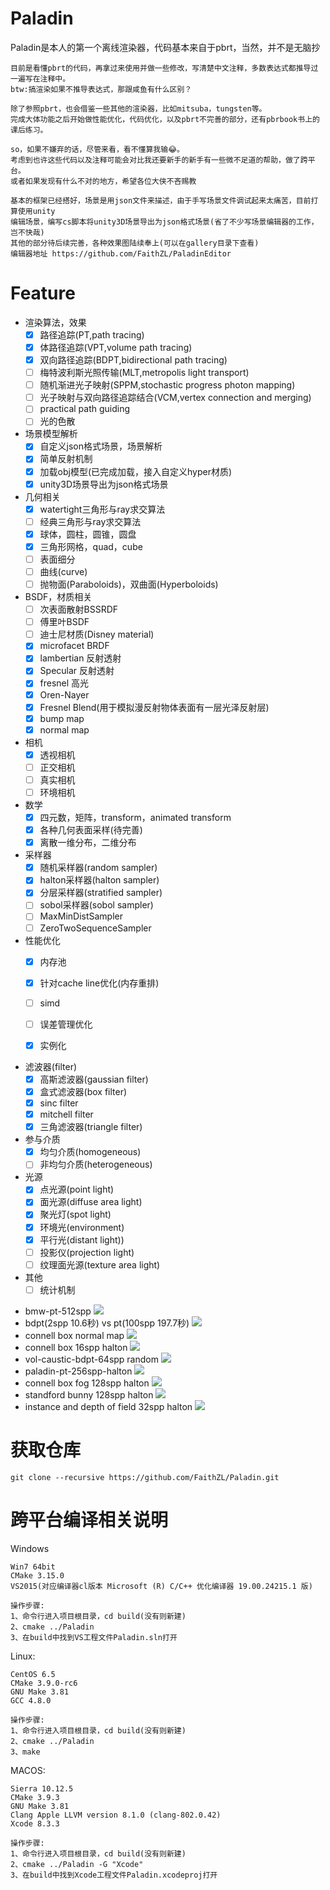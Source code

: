 # Paladin


Paladin是本人的第一个离线渲染器，代码基本来自于pbrt，当然，并不是无脑抄

	目前是看懂pbrt的代码，再拿过来使用并做一些修改，写清楚中文注释，多数表达式都推导过一遍写在注释中。
	btw:搞渲染如果不推导表达式，那跟咸鱼有什么区别？

	除了参照pbrt，也会借鉴一些其他的渲染器，比如mitsuba，tungsten等。
	完成大体功能之后开始做性能优化，代码优化，以及pbrt不完善的部分，还有pbrbook书上的课后练习。

	so，如果不嫌弃的话，尽管来看，看不懂算我输😂。
	考虑到也许这些代码以及注释可能会对比我还要新手的新手有一些微不足道的帮助，做了跨平台。
	或者如果发现有什么不对的地方，希望各位大侠不吝赐教

	基本的框架已经搭好，场景是用json文件来描述，由于手写场景文件调试起来太痛苦，目前打算使用unity
  	编辑场景，编写cs脚本将unity3D场景导出为json格式场景(省了不少写场景编辑器的工作，岂不快哉)
	其他的部分待后续完善，各种效果图陆续奉上(可以在gallery目录下查看)
 	编辑器地址 https://github.com/FaithZL/PaladinEditor

# Feature

- 渲染算法，效果
  - [x] 路径追踪(PT,path tracing)
  - [x] 体路径追踪(VPT,volume path tracing)
  - [x] 双向路径追踪(BDPT,bidirectional path tracing)
  - [ ] 梅特波利斯光照传输(MLT,metropolis light transport)
  - [ ] 随机渐进光子映射(SPPM,stochastic progress photon mapping)
  - [ ] 光子映射与双向路径追踪结合(VCM,vertex connection and merging)
  - [ ] practical path guiding
  - [ ] 光的色散

- 场景模型解析
  - [x] 自定义json格式场景，场景解析
  - [x] 简单反射机制
  - [x] 加载obj模型(已完成加载，接入自定义hyper材质)
  - [x] unity3D场景导出为json格式场景

- 几何相关
  - [x] watertight三角形与ray求交算法
  - [ ] 经典三角形与ray求交算法
  - [x] 球体，圆柱，圆锥，圆盘
  - [x] 三角形网格，quad，cube
  - [ ] 表面细分
  - [ ] 曲线(curve)
  - [ ] 抛物面(Paraboloids)，双曲面(Hyperboloids)

- BSDF，材质相关
  - [ ] 次表面散射BSSRDF
  - [ ] 傅里叶BSDF
  - [ ] 迪士尼材质(Disney material)
  - [x] microfacet BRDF
  - [x] lambertian 反射透射
  - [x] Specular 反射透射
  - [x] fresnel 高光
  - [x] Oren-Nayer
  - [x] Fresnel Blend(用于模拟漫反射物体表面有一层光泽反射层)
  - [x] bump map
  - [x] normal map

- 相机
  - [x] 透视相机
  - [ ] 正交相机
  - [ ] 真实相机
  - [ ] 环境相机

- 数学
  - [x] 四元数，矩阵，transform，animated transform
  - [x] 各种几何表面采样(待完善)
  - [x] 离散一维分布，二维分布
  
- 采样器
  - [x] 随机采样器(random sampler)
  - [x] halton采样器(halton sampler)
  - [x] 分层采样器(stratified sampler)
  - [ ] sobol采样器(sobol sampler)
  - [ ] MaxMinDistSampler
  - [ ] ZeroTwoSequenceSampler

- 性能优化
  - [x] 内存池
  - [x] 针对cache line优化(内存重排)
  - [ ] simd
  - [ ] 误差管理优化
  - [x] 实例化


- 滤波器(filter)
  - [x] 高斯滤波器(gaussian filter)
  - [x] 盒式滤波器(box filter)
  - [x] sinc filter
  - [x] mitchell filter
  - [x] 三角滤波器(triangle filter)

- 参与介质
  - [x] 均匀介质(homogeneous)
  - [ ] 非均匀介质(heterogeneous)

- 光源
  - [x] 点光源(point light)
  - [x] 面光源(diffuse area light)
  - [x] 聚光灯(spot light)
  - [x] 环境光(environment)
  - [x] 平行光(distant light))
  - [ ] 投影仪(projection light)
  - [ ] 纹理面光源(texture area light)

- 其他
  - [ ] 统计机制
 
 * bmw-pt-512spp
   ![](https://github.com/FaithZL/Paladin/blob/master/gallery/bmw-pt-512spp.png)
 * bdpt(2spp 10.6秒) vs pt(100spp 197.7秒) 
   ![](https://github.com/FaithZL/Paladin/blob/master/gallery/bdpt-vs-pt.jpeg)
 * connell box normal map 
   ![](https://github.com/FaithZL/Paladin/blob/master/gallery/conelbox-normalMap.png)
 * connell box 16spp halton
   ![](https://github.com/FaithZL/Paladin/blob/master/gallery/connellbox-pt-16spp-halton.png)
 * vol-caustic-bdpt-64spp random
   ![](https://github.com/FaithZL/Paladin/blob/master/gallery/vol-caustic-bdpt-64spp.png)
 * paladin-pt-256spp-halton
   ![](https://github.com/FaithZL/Paladin/blob/master/gallery/paladin-pt-256spp.png)
 * connell box fog 128spp halton
   ![](https://github.com/FaithZL/Paladin/blob/master/gallery/connellbox-fog-halton-128spp.png)
 * standford bunny 128spp halton
   ![](https://github.com/FaithZL/Paladin/blob/master/gallery/standford_bunny-halton-128spp.png)
 * instance and depth of field 32spp halton
   ![](https://github.com/FaithZL/Paladin/blob/master/gallery/instance-dof-32spp-halton.png)


# 获取仓库
	git clone --recursive https://github.com/FaithZL/Paladin.git

# 跨平台编译相关说明
Windows

	Win7 64bit
	CMake 3.15.0
	VS2015(对应编译器cl版本 Microsoft (R) C/C++ 优化编译器 19.00.24215.1 版)

	操作步骤:
	1、命令行进入项目根目录，cd build(没有则新建)
	2、cmake ../Paladin
	3、在build中找到VS工程文件Paladin.sln打开


Linux:

	CentOS 6.5
	CMake 3.9.0-rc6
	GNU Make 3.81
	GCC 4.8.0

	操作步骤:
	1、命令行进入项目根目录，cd build(没有则新建)
	2、cmake ../Paladin
	3、make


MACOS:

	Sierra 10.12.5
	CMake 3.9.3
	GNU Make 3.81
	Clang Apple LLVM version 8.1.0 (clang-802.0.42)
	Xcode 8.3.3

	操作步骤:
	1、命令行进入项目根目录，cd build(没有则新建)
	2、cmake ../Paladin -G "Xcode"
	3、在build中找到Xcode工程文件Paladin.xcodeproj打开

